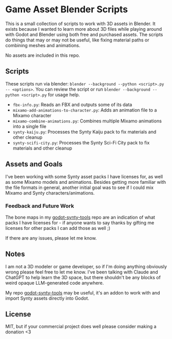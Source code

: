 # Game Asset Blender Scripts

This is a small collection of scripts to work with 3D assets in Blender. It exists because I wanted to learn more about
3D files while playing around with Godot and Blender using both free and purchased assets. The scripts do things that
may or may not be useful, like fixing material paths or combining meshes and animations.

No assets are included in this repo.

## Scripts

These scripts run via blender: `blender --background --python <script>.py -- <options>`. You can review the script or
run `blender --background --python <script>.py` for usage help.

- `fbx-info.py`: Reads an FBX and outputs some of its data
- `mixamo-add-animations-to-character.py`: Adds an animation file to a Mixamo character
- `mixamo-combine-animations.py`: Combines multiple Mixamo animations into a single file
- `synty-kaiju.py`: Processes the Synty Kaiju pack to fix materials and other cleanup
- `synty-scifi-city.py`: Processes the Synty Sci-Fi City pack to fix materials and other cleanup

## Assets and Goals

I've been working with some Synty asset packs I have licenses for, as well as some Mixamo models and animations. Besides
getting more familiar with the file formats in general, another initial goal was to see if I could mix Mixamo and Synty
characters/animations.

### Feedback and Future Work

The bone maps in my [godot-synty-tools](https://github.com/hlarsen/godot-synty-tools) repo are an indication of what packs I
have licenses for - if anyone wants to say thanks by gifting me licenses for other packs I can add those as
well ;)

If there are any issues, please let me know.

## Notes

I am not a 3D modeler or game developer, so if I'm doing anything obviously wrong please feel free to let me know. I've
been talking with Claude and ChatGPT to help learn the 3D space, but there shouldn't be any blocks of weird opaque
LLM-generated code anywhere.

My repo [godot-synty-tools](https://github.com/hlarsen/godot-synty-tools) may be useful, it's an addon to work with and
import Synty assets directly into Godot.

## License

MIT, but if your commercial project does well please consider making a donation <3
